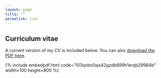 ```yaml
---
layout: page
title: ""
permalink: /cv/
---
```


## Curriculum vitae

A current version of my *CV* is included below. You can also [download the PDF here](https://ucdavis.box.com/shared/static/l03qxbx0sjs42gzdb699h1erqb29984b.pdf).

{% include embedpdf.html code="l03qxbx0sjs42gzdb699h1erqb29984b" width=100 height=800 %}